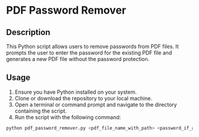 # PDF Password Remover

## Description
This Python script allows users to remove passwords from PDF files. It prompts the user to enter the password for the existing PDF file and generates a new PDF file without the password protection.

## Usage
1. Ensure you have Python installed on your system.
2. Clone or download the repository to your local machine.
3. Open a terminal or command prompt and navigate to the directory containing the script.
4. Run the script with the following command:

```bash
python pdf_password_remover.py <pdf_file_name_with_path> <password_if_ant>
